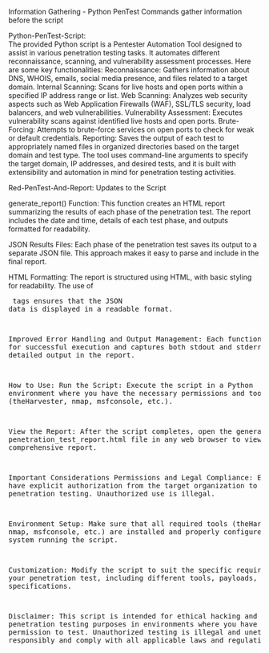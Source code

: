 Information Gathering - Python PenTest Commands gather information before the script

Python-PenTest-Script:  
The provided Python script is a Pentester Automation Tool designed to assist in various penetration testing tasks. It automates different reconnaissance, scanning, and vulnerability assessment processes. Here are some key functionalities:
Reconnaissance: Gathers information about DNS, WHOIS, emails, social media presence, and files related to a target domain.
Internal Scanning: Scans for live hosts and open ports within a specified IP address range or list.
Web Scanning: Analyzes web security aspects such as Web Application Firewalls (WAF), SSL/TLS security, load balancers, and web vulnerabilities.
Vulnerability Assessment: Executes vulnerability scans against identified live hosts and open ports.
Brute-Forcing: Attempts to brute-force services on open ports to check for weak or default credentials.
Reporting: Saves the output of each test to appropriately named files in organized directories based on the target domain and test type.
The tool uses command-line arguments to specify the target domain, IP addresses, and desired tests, and it is built with extensibility and automation in mind for penetration testing activities.

Red-PenTest-And-Report:    Updates to the Script

generate_report() Function: This function creates an HTML report summarizing the results of each phase of the penetration test. The report includes the date and time, details of each test phase, and outputs formatted for readability.

JSON Results Files: Each phase of the penetration test saves its output to a separate JSON file. This approach makes it easy to parse and include in the final report.

HTML Formatting: The report is structured using HTML, with basic styling for readability. The use of <pre> tags ensures that the JSON data is displayed in a readable format.

Improved Error Handling and Output Management: Each function checks for successful execution and captures both stdout and stderr to provide detailed output in the report.

How to Use:
Run the Script: Execute the script in a Python environment where you have the necessary permissions and tools installed (theHarvester, nmap, msfconsole, etc.).

View the Report: After the script completes, open the generated penetration_test_report.html file in any web browser to view the comprehensive report.

Important Considerations
Permissions and Legal Compliance: Ensure you have explicit authorization from the target organization to perform penetration testing. Unauthorized use is illegal.

Environment Setup: Make sure that all required tools (theHarvester, nmap, msfconsole, etc.) are installed and properly configured on the system running the script.

Customization: Modify the script to suit the specific requirements of your penetration test, including different tools, payloads, and target specifications.

Disclaimer:
This script is intended for ethical hacking and penetration testing purposes in environments where you have explicit permission to test. Unauthorized testing is illegal and unethical. Use responsibly and comply with all applicable laws and regulations.
